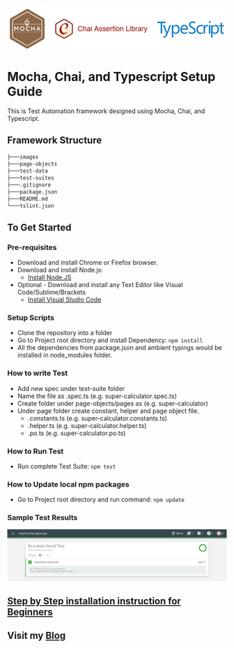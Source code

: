 ![Mocha, Chai, and Typescript](./images/mocha-chai-typescript.png?raw=true "Mocha, Chai, and Typescript")

# Mocha, Chai, and Typescript Setup Guide
This is Test Automation framework designed using Mocha, Chai, and Typescript.

## Framework Structure
```
├───images
├───page-objects
├───test-data
├───test-suites
├───.gitignore
├───package.json
├───README.md
└───tslint.json
```

## To Get Started

### Pre-requisites
* Download and install Chrome or Firefox browser.
* Download and install Node.js:
  * [Install Node.JS](https://qaloop.tk/blog/2018/11/23/install-node-js/ "Install Node.JS")
* Optional - Download and install any Text Editor like Visual Code/Sublime/Brackets
  * [Install Visual Studio Code](https://qaloop.tk/blog/2018/11/23/install-visual-studio-code/ "Install Visual Studio Code")


### Setup Scripts 
* Clone the repository into a folder
* Go to Project root directory and install Dependency: `npm install`
* All the dependencies from package.json and ambient typings would be installed in node_modules folder.

### How to write Test
* Add new spec under test-suite folder
* Name the file as <testname>.spec.ts (e.g. super-calculator.spec.ts)
* Create folder under page-objects/pages as <page-name> (e.g. super-calculator)
* Under page folder create constant, helper and page object file.
    * <page-name>.constants.ts (e.g. super-calculator.constants.ts)
    * <page-name>.helper.ts (e.g. super-calculator.helper.ts)
    * <page-name>.po.ts (e.g. super-calculator.po.ts)

### How to Run Test
* Run complete Test Suite: `npm test`

### How to Update local npm packages
* Go to Project root directory and run command: `npm update`

### Sample Test Results
![Mocha, Chai, and Typescript Test Result](./images/test-results.png?raw=true "Mocha, Chai, and Typescript Test Result")


## [Step by Step installation instruction for Beginners](https://qaloop.tk/blog/2018/12/26/test-automation-using-mocha-chai-and-typescript/ "Step by Step installation instruction for Beginners")


## Visit my [Blog](https://qaloop.tk/blog/ "Blog")
